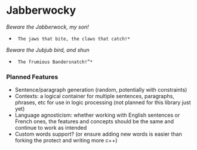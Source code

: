 # Jabberwocky
*Beware the Jabberwock, my son!*
*      The jaws that bite, the claws that catch!*
*Beware the Jubjub bird, and shun*
*      The frumious Bandersnatch!”*

### Planned Features
- Sentence/paragraph generation (random, potentially with constraints)
- Contexts: a logical container for multiple sentences, paragraphs, phrases, etc for use in logic processing (not planned for this library just yet)
- Language agnosticism: whether working with English sentences or French ones, the features and concepts should be the same and continue to work as intended
- Custom words support? (or ensure adding new words is easier than forking the protect and writing more c++)